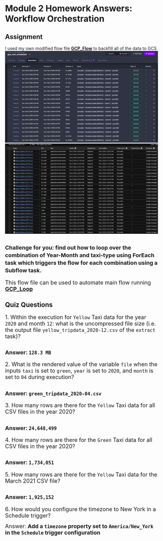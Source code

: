 # Module 2 Homework Answers: Workflow Orchestration

## Assignment
I used my own modified flow file **[GCP_Flow](gcp_taxi_scheduled.yaml)** to backfill all of the data to GCS 
![Kestra](kestra.png)
![GCS](gcs.png)

## <span style="font-size: 18px;"> Challenge for you: find out how to loop over the combination of Year-Month and taxi-type using ForEach task which triggers the flow for each combination using a Subflow task.</span>

<span style="font-size: 18px;"> This flow file can be used to automate main flow running **[GCP_Loop](gcp_loop.yaml)** </span>
## Quiz Questions

<span style="font-size: 18px;"> 1. Within the execution for `Yellow` Taxi data for the year `2020` and month `12`: what is the uncompressed file size (i.e. the output file `yellow_tripdata_2020-12.csv` of the `extract` task)?</span>

<span style="font-size: 18px;">Answer: **`128.3 MB`**</span>
----

<span style="font-size: 18px;"> 2. What is the rendered value of the variable `file` when the inputs `taxi` is set to `green`, `year` is set to `2020`, and `month` is set to `04` during execution?</span>

<span style="font-size: 18px;">Answer: **`green_tripdata_2020-04.csv`**</span>
----

<span style="font-size: 18px;"> 3. How many rows are there for the `Yellow` Taxi data for all CSV files in the year 2020?</span>

<span style="font-size: 18px;">Answer: **`24,648,499`**</span>
----

<span style="font-size: 18px;"> 4. How many rows are there for the `Green` Taxi data for all CSV files in the year 2020?</span>

<span style="font-size: 18px;">Answer: **`1,734,051`**</span>
----

<span style="font-size: 18px;"> 5. How many rows are there for the `Yellow` Taxi data for the March 2021 CSV file?</span>

<span style="font-size: 18px;">Answer: **`1,925,152`**</span>
----

<span style="font-size: 18px;"> 6. How would you configure the timezone to New York in a Schedule trigger?</span>


<span style="font-size: 18px;">Answer: **Add a `timezone` property set to `America/New_York` in the `Schedule` trigger configuration**</span>
